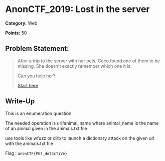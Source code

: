 # AnonCTF_2019: Lost in the server

**Category:** Web

**Points:** 50

## Problem Statement:

>After a trip to the server with her pets, Coco found one of them to be missing. She doesn't exactly remember which one it is. 
>
>Can you help her?
>
>[Start here](https://anonctf.000webhostapp.com/)

## Write-Up

This is an enumeration question 

The needed operation is url/animal_name where animal_name is the name of an animal given in the animals.txt file

use tools like wfuzz or dirb to launch a dictionary attack on the given url with the animals.txt file

Flag : `anonCTF{PE7_det3cTiVe}`
